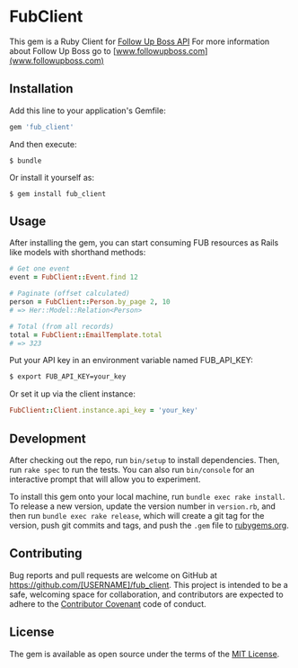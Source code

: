 # FubClient

This gem is a Ruby Client for [Follow Up Boss API](https://api.followupboss.com/api-documentation/)
For more information about Follow Up Boss go to [www.followupboss.com](www.followupboss.com)

## Installation

Add this line to your application's Gemfile:

```ruby
gem 'fub_client'
```

And then execute:

    $ bundle

Or install it yourself as:

    $ gem install fub_client

## Usage

After installing the gem, you can start consuming FUB resources as Rails like 
models with shorthand methods:

```ruby
# Get one event 
event = FubClient::Event.find 12

# Paginate (offset calculated)
person = FubClient::Person.by_page 2, 10
# => Her::Model::Relation<Person>

# Total (from all records)
total = FubClient::EmailTemplate.total
# => 323
```

Put your API key in an environment variable named FUB_API_KEY:
```bash
$ export FUB_API_KEY=your_key
```

Or set it up via the client instance:

```ruby
FubClient::Client.instance.api_key = 'your_key'
```

## Development

After checking out the repo, run `bin/setup` to install dependencies. Then, run `rake spec` to run the tests. You can also run `bin/console` for an interactive prompt that will allow you to experiment.

To install this gem onto your local machine, run `bundle exec rake install`. To release a new version, update the version number in `version.rb`, and then run `bundle exec rake release`, which will create a git tag for the version, push git commits and tags, and push the `.gem` file to [rubygems.org](https://rubygems.org).

## Contributing

Bug reports and pull requests are welcome on GitHub at https://github.com/[USERNAME]/fub_client. This project is intended to be a safe, welcoming space for collaboration, and contributors are expected to adhere to the [Contributor Covenant](http://contributor-covenant.org) code of conduct.


## License

The gem is available as open source under the terms of the [MIT License](http://opensource.org/licenses/MIT).

